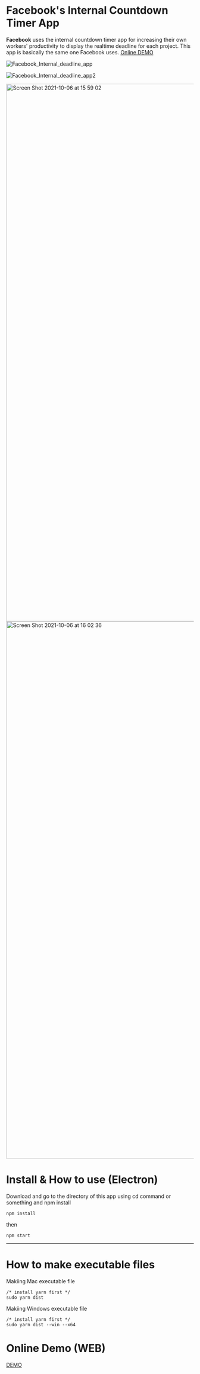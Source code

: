 # Facebook's Internal Countdown Timer App
**Facebook** uses the internal countdown timer app for increasing their own workers' productivity to display the realtime deadline for each project. 
This app is basically the same one Facebook uses. 
[Online DEMO](https://exis9.github.io/Facebook-Internal-Countdown-Timer-App/src/)

![Facebook_Internal_deadline_app](https://user-images.githubusercontent.com/91220554/136265782-b3fe7101-8ebe-40dc-aa52-b6a9ea6f28d0.png)

![Facebook_Internal_deadline_app2](https://user-images.githubusercontent.com/91220554/136265768-1cc74ede-7723-4c8b-9c3d-2909322796fe.png)

<img width="1440" alt="Screen Shot 2021-10-06 at 15 59 02" src="https://user-images.githubusercontent.com/91220554/136266675-467acf7d-1d92-4559-9f4f-43db36c987a6.png">

<img width="1440" alt="Screen Shot 2021-10-06 at 16 02 36" src="https://user-images.githubusercontent.com/91220554/136266678-f4990e6d-5eeb-4a5e-8db7-974beb31da9c.png">

# Install & How to use (Electron)

Download and go to the directory of this app using cd command or something and npm install

```shell
npm install
```
then

```shell
npm start
```
---

# How to make executable files

Makiing Mac executable file

```shell
/* install yarn first */
sudo yarn dist
```

Makiing Windows executable file

```shell
/* install yarn first */
sudo yarn dist --win --x64
```


# Online Demo (WEB)

[DEMO](https://exis9.github.io/Facebook-Internal-Countdown-Timer-App/src/)
